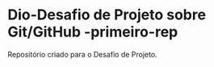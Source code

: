 # Dio-Desafio de Projeto sobre Git/GitHub -primeiro-rep
Repositório criado para o Desafio de Projeto.
